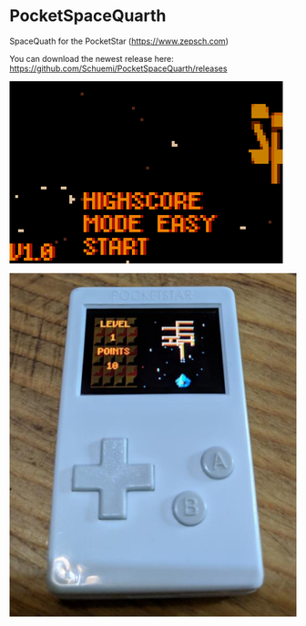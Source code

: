 # PocketSpaceQuarth
SpaceQuath for the PocketStar (https://www.zepsch.com)

You can download the newest release here: https://github.com/Schuemi/PocketSpaceQuarth/releases


![PocketSpaceQuarth](https://raw.githubusercontent.com/Schuemi/PocketSpaceQuarth/master/res/PocketSpaceQuarth.ino.bin.1.gif)


![PocketSpaceQuarth](https://raw.githubusercontent.com/Schuemi/PocketSpaceQuarth/master/res/title.jpg)



